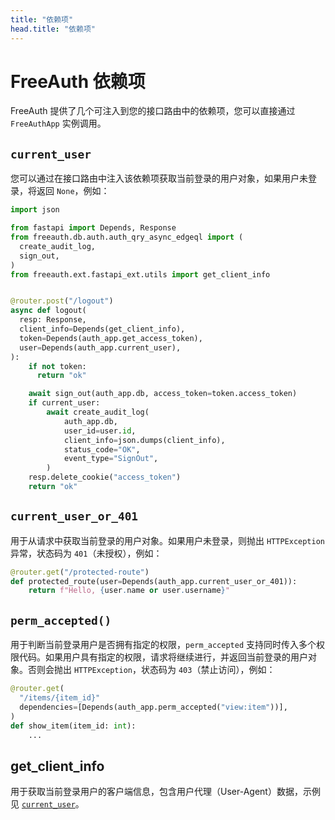 ```yaml
---
title: "依赖项"
head.title: "依赖项"
---
```


# FreeAuth 依赖项

FreeAuth 提供了几个可注入到您的接口路由中的依赖项，您可以直接通过 `FreeAuthApp` 实例调用。


## `current_user`

您可以通过在接口路由中注入该依赖项获取当前登录的用户对象，如果用户未登录，将返回 `None`，例如：

```python
import json

from fastapi import Depends, Response
from freeauth.db.auth.auth_qry_async_edgeql import (
  create_audit_log,
  sign_out,
)
from freeauth.ext.fastapi_ext.utils import get_client_info


@router.post("/logout")
async def logout(
  resp: Response,
  client_info=Depends(get_client_info),
  token=Depends(auth_app.get_access_token),
  user=Depends(auth_app.current_user),
):
    if not token:
      return "ok"

    await sign_out(auth_app.db, access_token=token.access_token)
    if current_user:
        await create_audit_log(
            auth_app.db,
            user_id=user.id,
            client_info=json.dumps(client_info),
            status_code="OK",
            event_type="SignOut",
        )
    resp.delete_cookie("access_token")
    return "ok"
```

## `current_user_or_401`

用于从请求中获取当前登录的用户对象。如果用户未登录，则抛出 `HTTPException` 异常，状态码为 `401`（未授权），例如：

```python
@router.get("/protected-route")
def protected_route(user=Depends(auth_app.current_user_or_401)):
    return f"Hello, {user.name or user.username}"
```

## `perm_accepted()`

用于判断当前登录用户是否拥有指定的权限，`perm_accepted` 支持同时传入多个权限代码。如果用户具有指定的权限，请求将继续进行，并返回当前登录的用户对象。否则会抛出 `HTTPException`，状态码为 `403`（禁止访问），例如：

```python
@router.get(
  "/items/{item_id}"
  dependencies=[Depends(auth_app.perm_accepted("view:item"))],
)
def show_item(item_id: int):
    ...
```

## get_client_info

用于获取当前登录用户的客户端信息，包含用户代理（User-Agent）数据，示例见 [`current_user`](#current_user)。
